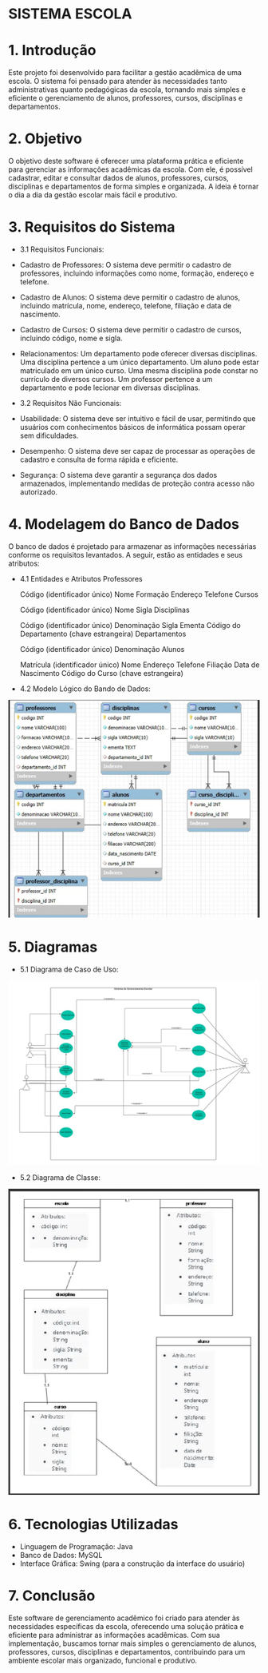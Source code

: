# SISTEMA ESCOLA
# 1. Introdução
Este projeto foi desenvolvido para facilitar a gestão acadêmica de uma escola. O sistema foi pensado para atender às necessidades tanto administrativas quanto pedagógicas da escola, tornando mais simples e eficiente o gerenciamento de alunos, professores, cursos, disciplinas e departamentos.

# 2. Objetivo
O objetivo deste software é oferecer uma plataforma prática e eficiente para gerenciar as informações acadêmicas da escola. Com ele, é possível cadastrar, editar e consultar dados de alunos, professores, cursos, disciplinas e departamentos de forma simples e organizada. A ideia é tornar o dia a dia da gestão escolar mais fácil e produtivo.

# 3. Requisitos do Sistema
- 3.1 Requisitos Funcionais:
- Cadastro de Professores: O sistema deve permitir o cadastro de professores, incluindo informações como nome, formação, endereço e telefone.

- Cadastro de Alunos: O sistema deve permitir o cadastro de alunos, incluindo matrícula, nome, endereço, telefone, filiação e data de nascimento.

- Cadastro de Cursos: O sistema deve permitir o cadastro de cursos, incluindo código, nome e sigla.

- Relacionamentos:
  Um departamento pode oferecer diversas disciplinas.
  Uma disciplina pertence a um único departamento.
  Um aluno pode estar matriculado em um único curso.
  Uma mesma disciplina pode constar no currículo de diversos cursos.
  Um professor pertence a um departamento e pode lecionar em diversas disciplinas.

- 3.2 Requisitos Não Funcionais:
- Usabilidade: O sistema deve ser intuitivo e fácil de usar, permitindo que usuários com conhecimentos básicos de informática possam operar sem dificuldades.

- Desempenho: O sistema deve ser capaz de processar as operações de cadastro e consulta de forma rápida e eficiente.

- Segurança: O sistema deve garantir a segurança dos dados armazenados, implementando medidas de proteção contra acesso não autorizado.

# 4. Modelagem do Banco de Dados
  O banco de dados é projetado para armazenar as informações necessárias conforme os requisitos levantados. A seguir, estão as entidades e seus atributos:

- 4.1 Entidades e Atributos
  Professores

  Código (identificador único)
  Nome
  Formação
  Endereço
  Telefone
  Cursos

  Código (identificador único)
  Nome
  Sigla
  Disciplinas

  Código (identificador único)
  Denominação
  Sigla
  Ementa
  Código do Departamento (chave estrangeira)
  Departamentos

  Código (identificador único)
  Denominação
  Alunos

  Matrícula (identificador único)
  Nome
  Endereço
  Telefone
  Filiação
  Data de Nascimento
  Código do Curso (chave estrangeira)

- 4.2 Modelo Lógico do Bando de Dados:
  
![Diagrama de Caso de Uso](https://github.com/GNevez/escola_poo/blob/main/modelo_logico.jpg)



# 5. Diagramas
- 5.1 Diagrama de Caso de Uso:
  
![Diagrama de Caso de Uso](https://github.com/GNevez/escola_poo/blob/main/diagrama_caso_de_uso.jpg.jpg)

- 5.2 Diagrama de Classe:
  
![Diagrama de Caso de Uso](https://github.com/GNevez/escola_poo/blob/main/diagrama_de_classe.png)


# 6. Tecnologias Utilizadas
- Linguagem de Programação: Java
- Banco de Dados: MySQL
- Interface Gráfica: Swing (para a construção da interface do usuário)

# 7. Conclusão
Este software de gerenciamento acadêmico foi criado para atender às necessidades específicas da escola, oferecendo uma solução prática e eficiente para administrar as informações acadêmicas. Com sua implementação, buscamos tornar mais simples o gerenciamento de alunos, professores, cursos, disciplinas e departamentos, contribuindo para um ambiente escolar mais organizado, funcional e produtivo.
